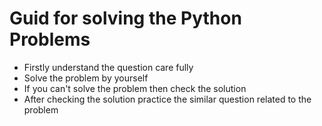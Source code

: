 # Guid for solving the Python Problems

- Firstly understand the question care fully
- Solve the problem by yourself
- If you can't solve the problem then check the solution
- After checking the solution practice the similar question related to the problem
